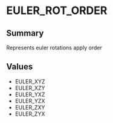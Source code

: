 # EULER_ROT_ORDER

## Summary
Represents euler rotations apply order

## Values
* EULER_XYZ
* EULER_XZY
* EULER_YXZ
* EULER_YZX
* EULER_ZXY
* EULER_ZYX